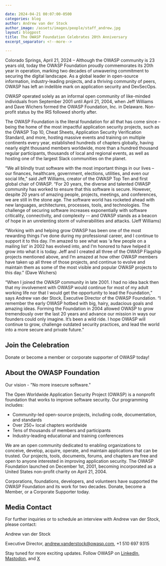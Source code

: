 ```yaml
---

date: 2024-04-21 00:07:00-0500
categories: blog
author: Andrew van der Stock
author_image: /assets/images/people/staff_andrew.jpg
layout: blogpost
title: The OWASP Foundation Celebrates 20th Anniversary
excerpt_separator: <!--more-->

---
```


Colorado Springs, April 21, 2024 – Although the OWASP community is 23 years old, today the OWASP Foundation proudly commemorates its 20th year in operation, marking two decades of unwavering commitment to securing the digital landscape. As a global leader in open-source information, industry-leading projects, and a thriving community of peers, OWASP has left an indelible mark on application security and DevSecOps.

<!--more-->

OWASP operated solely as an informal open community of like-minded individuals from September 2001 until April 21, 2004, when Jeff Williams and Dave Wichers formed the OWASP Foundation, Inc. in Delaware. Non-profit status by the IRS followed shortly after.

The OWASP Foundation is the literal foundation for all that has come since – being the home of the most impactful application security projects, such as the OWASP Top 10, Cheat Sheets, Application Security Verification Standard, and more, hosting massive events and training on multiple continents every year, established hundreds of chapters globally, having nearly eight thousand members worldwide, more than a hundred thousand regular participants, thousands of local and regional events, as well as hosting one of the largest Slack communities on the planet.

“We all blindly trust software with the most important things in our lives – our finances, healthcare, government, elections, utilities, and even our social life,” said Jeff Williams, creator of the OWASP Top Ten and first global chair of OWASP.  “For 20 years, the diverse and talented OWASP community has worked to ensure that this software is secure.  However, despite 20 years of amazing people, projects, meetings, and conferences, we are still in the stone age.  The software world has rocketed ahead with new languages, architectures, processes, tools, and technologies.  The challenge of securing software increases exponentially with software criticality, connectivity, and complexity -- and OWASP stands as a beacon of hope in an unrelenting storm of vulnerabilities and attacks.  (Jeff Williams)

“Working with and helping grow OWASP has been one of the most rewarding things I’ve done during my professional career, and I continue to support it to this day. I’m amazed to see what was ‘a few people on a mailing list’ in 2002 has evolved into, and I’m honored to have helped it grow into what it is today. Jeff and I created all three of the OWASP Flagship projects mentioned above, and I’m amazed at how other OWASP members have taken up all three of those projects, and continue to evolve and maintain them as some of the most visible and popular OWASP projects to this day.” (Dave Wichers)

“When I joined the OWASP community in late 2001. I had no idea back then that my involvement with OWASP would continue for most of my adult working life nor that I would get the opportunity to lead the Foundation,” says Andrew van der Stock, Executive Director of the OWASP Foundation. “I remember the early OWASP hotbed with big, hairy, audacious goals and amazing ideas. Forming the Foundation in 2004 allowed OWASP to grow tremendously over the last 20 years and advance our mission in ways our founders could only imagine. It’s been a wild ride. I hope OWASP will continue to grow, challenge outdated security practices, and lead the world into a more secure and private future.”

## Join the Celebration

Donate or become a member or corporate supporter of OWASP today!

## About the OWASP Foundation

Our vision - "No more insecure software."

The Open Worldwide Application Security Project (OWASP) is a nonprofit foundation that works to improve software security. Our programming includes:

- Community-led open-source projects, including code, documentation, and standards
- Over 250+ local chapters worldwide
- Tens of thousands of members and participants
- Industry-leading educational and training conferences

We are an open community dedicated to enabling organizations to conceive, develop, acquire, operate, and maintain applications that can be trusted. Our projects, tools, documents, forums, and chapters are free and open to anyone interested in improving application security. The OWASP Foundation launched on December 1st, 2001, becoming incorporated as a United States non-profit charity on April 21, 2004.

Corporations, foundations, developers, and volunteers have supported the OWASP Foundation and its work for two decades. Donate, become a Member, or a Corporate Supporter today.

## Media Contact

For further inquiries or to schedule an interview with Andrew van der Stock, please contact:

Andrew van der Stock

Executive Director, andrew.vanderstock@owasp.com, +1 510 697 9315

Stay tuned for more exciting updates. Follow OWASP on [LinkedIn](https://www.linkedin.com/company/owasp/), [Mastodon](https://infosec.exchange/@owasp), and [X](https://x.com/owasp)
